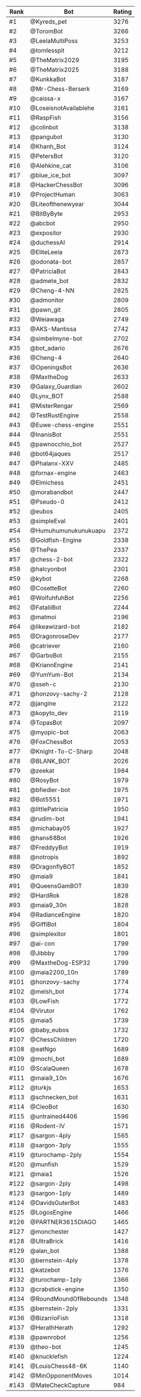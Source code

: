 Rank|Bot|Rating
---|---|---
#1|@Kyreds_pet|3276
#2|@ToromBot|3266
#3|@LeelaMultiPoss|3253
#4|@tomlesspit|3212
#5|@TheMatrix2029|3195
#6|@TheMatrix2025|3188
#7|@KunkkaBot|3187
#8|@Mr-Chess-Berserk|3169
#9|@caissa-x|3167
#10|@LoseisnotAvailablehe|3161
#11|@RaspFish|3156
#12|@colinbot|3138
#13|@pangubot|3130
#14|@Khanh_Bot|3124
#15|@PetersBot|3120
#16|@Alehkine_cat|3106
#17|@blue_ice_bot|3097
#18|@HackerChessBot|3096
#19|@ProjectHuman|3063
#20|@Liteofthenewyear|3044
#21|@BitByByte|2953
#22|@abcbot|2950
#23|@expositor|2930
#24|@duchessAI|2914
#25|@EliteLeela|2873
#26|@odonata-bot|2857
#27|@PatriciaBot|2843
#28|@admete_bot|2832
#29|@Cheng-4-NN|2825
#30|@admonitor|2809
#31|@pawn_git|2805
#32|@Weiawaga|2749
#33|@AKS-Mantissa|2742
#34|@simbelmyne-bot|2702
#35|@bot_adario|2676
#36|@Cheng-4|2640
#37|@OpeningsBot|2636
#38|@MaxtheDog|2633
#39|@Galaxy_Guardian|2602
#40|@Lynx_BOT|2588
#41|@MisterRengar|2569
#42|@TestRustEngine|2558
#43|@Euwe-chess-engine|2551
#44|@InanisBot|2551
#45|@pawnocchio_bot|2527
#46|@bot64jaques|2517
#47|@Phalanx-XXV|2485
#48|@fornax-engine|2463
#49|@Elmichess|2451
#50|@morabandbot|2447
#51|@Pseudo-0|2412
#52|@eubos|2405
#53|@simpleEval|2401
#54|@Humuhumunukunukuapu|2372
#55|@Goldfish-Engine|2338
#56|@ThePea|2337
#57|@chess-2-bot|2322
#58|@halcyonbot|2301
#59|@kybot|2268
#60|@CosetteBot|2260
#61|@WolfuhfuhBot|2256
#62|@FataliiBot|2244
#63|@matmoi|2196
#64|@likeawizard-bot|2182
#65|@DragonroseDev|2177
#66|@catriever|2160
#67|@GarboBot|2155
#68|@KriannEngine|2141
#69|@YumYum-Bot|2134
#70|@sseh-c|2130
#71|@honzovy-sachy-2|2128
#72|@jangine|2122
#73|@kopyto_dev|2119
#74|@TopasBot|2097
#75|@myopic-bot|2063
#76|@FoxChessBot|2053
#77|@Knight-To-C-Sharp|2048
#78|@BLANK_BOT|2026
#79|@zeekat|1984
#80|@RosyBot|1979
#81|@bfiedler-bot|1975
#82|@Bot5551|1971
#83|@littlePatricia|1950
#84|@rudim-bot|1941
#85|@michabay05|1927
#86|@hans68Bot|1926
#87|@FreddyyBot|1919
#88|@notropis|1892
#89|@DragonflyBOT|1852
#90|@maia9|1841
#91|@QueensGamBOT|1839
#92|@HardRok|1828
#93|@maia9_30n|1828
#94|@RadianceEngine|1820
#95|@GiffiBot|1804
#96|@simplexitor|1801
#97|@ai-con|1799
#98|@Jibbby|1799
#99|@MaxtheDog-ESP32|1799
#100|@maia2200_10n|1789
#101|@honzovy-sachy|1774
#102|@melsh_bot|1774
#103|@LowFish|1772
#104|@Virutor|1762
#105|@maia5|1739
#106|@baby_eubos|1732
#107|@ChessChildren|1720
#108|@eatNgo|1689
#109|@mochi_bot|1689
#110|@ScalaQueen|1678
#111|@maia9_10n|1676
#112|@turkjs|1653
#113|@schnecken_bot|1631
#114|@CleoBot|1630
#115|@untrained4406|1596
#116|@Rodent-IV|1571
#117|@sargon-4ply|1565
#118|@sargon-3ply|1555
#119|@turochamp-2ply|1554
#120|@munfish|1529
#121|@maia1|1526
#122|@sargon-2ply|1498
#123|@sargon-1ply|1489
#124|@DavidsGuterBot|1483
#125|@LogosEngine|1466
#126|@PARTNER3615DIAGO|1465
#127|@monchester|1427
#128|@UltraBrick|1416
#129|@alan_bot|1388
#130|@bernstein-4ply|1378
#131|@katzebot|1376
#132|@turochamp-1ply|1366
#133|@crabstick-engine|1350
#134|@RoundMoundOfRebounds|1348
#135|@bernstein-2ply|1331
#136|@BizarrioFish|1318
#137|@HerathHerath|1292
#138|@pawnrobot|1256
#139|@theo-bot|1245
#140|@knucklefish|1224
#141|@LouisChess48-6K|1140
#142|@MinOpponentMoves|1014
#143|@MateCheckCapture|984

